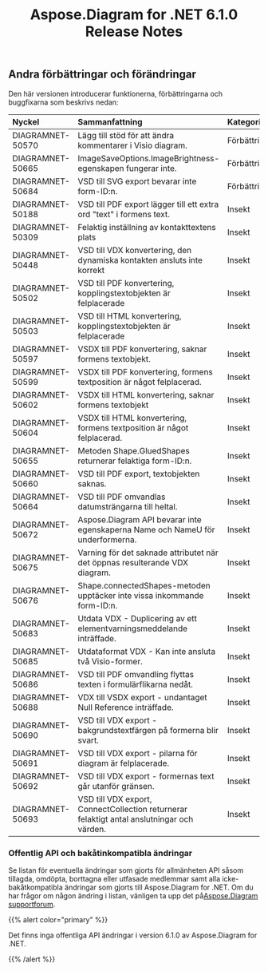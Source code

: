 ﻿---
title: Aspose.Diagram for .NET 6.1.0 Release Notes
type: docs
weight: 110
url: /sv/net/aspose-diagram-for-net-6-1-0-release-notes/
---
## **Andra förbättringar och förändringar**
Den här versionen introducerar funktionerna, förbättringarna och buggfixarna som beskrivs nedan:

|**Nyckel** |**Sammanfattning** |**Kategori** |
|:- |:- |:- |
|DIAGRAMNET-50570 | Lägg till stöd för att ändra kommentarer i Visio diagram.| Förbättring|
|DIAGRAMNET-50665 | ImageSaveOptions.ImageBrightness-egenskapen fungerar inte.| Förbättring|
|DIAGRAMNET-50684 |VSD till SVG export bevarar inte form-ID:n.| Förbättring|
|DIAGRAMNET-50188 | VSD till PDF export lägger till ett extra ord "text" i formens text.| Insekt|
|DIAGRAMNET-50309 | Felaktig inställning av kontakttextens plats| Insekt|
|DIAGRAMNET-50448 | VSD till VDX konvertering, den dynamiska kontakten ansluts inte korrekt| Insekt|
|DIAGRAMNET-50502 | VSD till PDF konvertering, kopplingstextobjekten är felplacerade| Insekt|
|DIAGRAMNET-50503 | VSD till HTML konvertering, kopplingstextobjekten är felplacerade| Insekt|
|DIAGRAMNET-50597 | VSDX till PDF konvertering, saknar formens textobjekt.| Insekt|
|DIAGRAMNET-50599 | VSDX till PDF konvertering, formens textposition är något felplacerad.| Insekt|
|DIAGRAMNET-50602 | VSDX till HTML konvertering, saknar formens textobjekt| Insekt|
|DIAGRAMNET-50604 | VSDX till HTML konvertering, formens textposition är något felplacerad.| Insekt|
|DIAGRAMNET-50655 | Metoden Shape.GluedShapes returnerar felaktiga form-ID:n.| Insekt|
|DIAGRAMNET-50660 | VSD till PDF export, textobjekten saknas.| Insekt|
|DIAGRAMNET-50664 | VSD till PDF omvandlas datumsträngarna till heltal.| Insekt|
|DIAGRAMNET-50672 | Aspose.Diagram API bevarar inte egenskaperna Name och NameU för underformerna.| Insekt|
|DIAGRAMNET-50675 | Varning för det saknade attributet när det öppnas resulterande VDX diagram.| Insekt|
|DIAGRAMNET-50676 | Shape.connectedShapes-metoden upptäcker inte vissa inkommande form-ID:n.| Insekt|
|DIAGRAMNET-50683 | Utdata VDX - Duplicering av ett elementvarningsmeddelande inträffade.| Insekt|
|DIAGRAMNET-50685 | Utdataformat VDX - Kan inte ansluta två Visio-former.| Insekt|
|DIAGRAMNET-50686 | VSD till PDF omvandling flyttas texten i formulärflikarna nedåt.| Insekt|
|DIAGRAMNET-50688 |VDX till VSDX export - undantaget Null Reference inträffade.| Insekt|
|DIAGRAMNET-50690 | VSD till VDX export - bakgrundstextfärgen på formerna blir svart.| Insekt|
|DIAGRAMNET-50691 | VSD till VDX export - pilarna för diagram är felplacerade.| Insekt|
|DIAGRAMNET-50692 | VSD till VDX export - formernas text går utanför gränsen.| Insekt|
|DIAGRAMNET-50693 | VSD till VDX export, ConnectCollection returnerar felaktigt antal anslutningar och värden.| Insekt|
### **Offentlig API och bakåtinkompatibla ändringar**
Se listan för eventuella ändringar som gjorts för allmänheten API såsom tillagda, omdöpta, borttagna eller utfasade medlemmar samt alla icke-bakåtkompatibla ändringar som gjorts till Aspose.Diagram for .NET. Om du har frågor om någon ändring i listan, vänligen ta upp det på[Aspose.Diagram supportforum](https://forum.aspose.com/c/diagram/17).

{{% alert color="primary" %}} 

Det finns inga offentliga API ändringar i version 6.1.0 av Aspose.Diagram for .NET.

{{% /alert %}}
